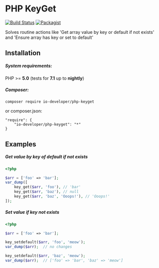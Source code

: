 # PHP KeyGet
[![Build Status](https://travis-ci.org/io-developer/php-keyget.svg?branch=master)](https://travis-ci.org/io-developer/php-keyget)
[![Packagist](https://img.shields.io/packagist/v/io-developer/php-keyget.svg)](https://packagist.org/packages/io-developer/php-keyget)

Solves routine actions like 'Get array value by key or default if not exists' and 'Ensure array has key or set to default'

## Installation

##### System requirements:
PHP >= __5.0__ (tests for __7.1__ up to __nightly__)

##### Composer:
````
composer require io-developer/php-keyget
````
or composer.json:
````
"require": {
    "io-developer/php-keyget": "*"
}
````

## Examples

##### Get value by key of default if not exists
```php
<?php

$arr = ['foo' => 'bar'];
var_dump([
    key_get($arr, 'foo'), // 'bar'
    key_get($arr, 'baz'), // null
    key_get($arr, 'baz', 'Ooops!'), // 'Ooops!'
]);
```

##### Set value if key not exists
```php
<?php

$arr = ['foo' => 'bar'];

key_setdefault($arr, 'foo', 'meow');
var_dump($arr);  // no changes

key_setdefault($arr, 'baz', 'meow');
var_dump($arr);  // ['foo' => 'bar', 'baz' => 'meow']
```